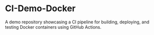 # CI-Demo-Docker
A demo repository showcasing a CI pipeline for building, deploying, and testing Docker containers using GitHub Actions.
